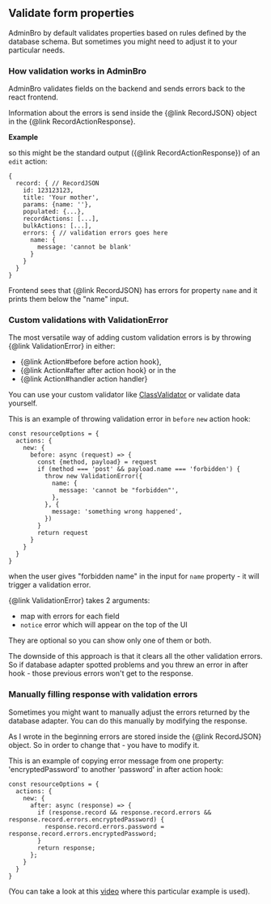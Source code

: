## Validate form properties

AdminBro by default validates properties based on rules defined by the database schema. But sometimes you might need to adjust it to your particular needs.

### How validation works in AdminBro

AdminBro validates fields on the backend and sends errors back to the react frontend.

Information about the errors is send inside the {@link RecordJSON} object in the {@link RecordActionResponse}.

**Example**

so this might be the standard output ({@link RecordActionResponse}) of an `edit` action:

```
{
  record: { // RecordJSON
    id: 123123123,
    title: 'Your mother',
    params: {name: ''},
    populated: {...},
    recordActions: [...],
    bulkActions: [...],
    errors: { // validation errors goes here
      name: {
        message: 'cannot be blank'
      }
    }
  }
}
```

Frontend sees that {@link RecordJSON} has errors for property `name` and it prints them below the "name" input.

### Custom validations with ValidationError

The most versatile way of adding custom validation errors is by throwing {@link ValidationError} in either: 

- {@link Action#before before action hook},
- {@link Action#after after action hook} or in the
- {@link Action#handler action handler}

You can use your custom validator like [ClassValidator](https://github.com/typestack/class-validator) or validate data yourself.

This is an example of throwing validation error in `before` `new` action hook:

```
const resourceOptions = {
  actions: {
    new: {
      before: async (request) => {
        const {method, payload} = request
        if (method === 'post' && payload.name === 'forbidden') {
          throw new ValidationError({
            name: {
              message: 'cannot be "forbidden"',
            },
          }, {
            message: 'something wrong happened',
          })
        }
        return request
      }
    }
  }
}
```

when the user gives "forbidden name" in the input for `name` property - it will trigger a validation error.

{@link ValidationError} takes 2 arguments:

- map with errors for each field
- `notice` error which will appear on the top of the UI

They are optional so you can show only one of them or both.

The downside of this approach is that it clears all the other validation errors. So if database adapter spotted problems and you threw an error in after hook - those previous errors won't get to the response.

### Manually filling response with validation errors

Sometimes you might want to manually adjust the errors returned by the database adapter. You can do this manually by modifying the response.

As I wrote in the beginning errors are stored inside the {@link RecordJSON} object. So in order to change that - you have to modify it.

This is an example of copying error message from one property: 'encryptedPassword' to another 'password' in after action hook:

```
const resourceOptions = {
  actions: {
    new: {
      after: async (response) => {
        if (response.record && response.record.errors && response.record.errors.encryptedPassword) {
          response.record.errors.password = response.record.errors.encryptedPassword;
        }
        return response;
      };
    }
  }
}
```

(You can take a look at this [video](https://www.youtube.com/watch?v=wOSPDtvJcyQ&feature=youtu.be) where this particular example is used).